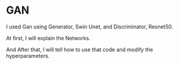 # GAN  

I used Gan using Generator, Swin Unet, and Discriminator, Resnet50.

At first, I will explain the Networks.

And After that, I  will tell how to use that code and modify the hyperparameters.
